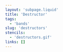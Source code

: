 ```yaml
---
layout: 'subpage.liquid'
title: 'Destructor'
tags:
  - 'bands'
slug: 'destructors'
stencils:
  - 'destructors.gif'
links: []
---
```

